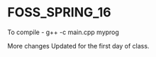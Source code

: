# FOSS_SPRING_16

To compile  - g++ -c main.cpp myprog

More changes 
Updated for the first day of class.
